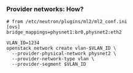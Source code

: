 ---
---
### Provider networks: How?

```
# from /etc/neutron/plugins/ml2/ml2_conf.ini
[ovs]
bridge_mappings=physnet1:br0,physnet2:eth2
```
```
VLAN_ID=1234
openstack network create vlan-$VLAN_ID \
  --provider-physical-network physnet2 \
  --provider-network-type vlan \
  --provider-segment $VLAN_ID
```

<!--
Sometimes a migration is not possible (too costly, licensing does not allow it, hardware dependencies, …), in this section we’ll discuss different options to integrate existing legacy apps with Openstack: pros & cons and how to do it in Openstack.
-->

<aside class="notes">

</aside>

